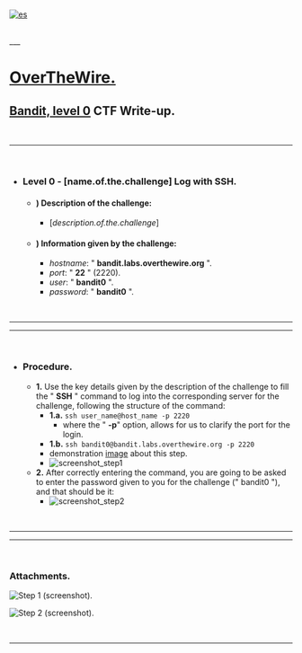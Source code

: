 <br>

[![es](https://img.shields.io/badge/lang-es-yellow.svg)](https://github.com/frandausmeier/CTF_Write-Ups/blob/master/OverTheWire/Bandit/Level_0/Bandit_Level_0_(esp).md)

<br>
___

# [OverTheWire.](site.url)

## [Bandit, level 0](specific.challenge.url) CTF Write-up.

<br>

___

<br>

- ### Level 0 - [name.of.the.challenge] Log with SSH.
	- #### ) Description of the challenge:
		- [_description.of.the.challenge_]
	- #### ) Information given by the challenge:
		-   *hostname*: \" **bandit.labs.overthewire.org** \".
		-   *port*: \" **22** \" (2220).
		-   *user*: \" **bandit0** \".
		-   *password*: \" **bandit0** \".

<br>

___
___

<br>

- ### Procedure.
	- **1.**  Use the key details given by the description of the challenge to fill the \" **SSH** \" command to log into the corresponding server for the challenge, following the structure of the command:
		- **1.a.** `ssh user_name@host_name -p 2220`
		    - where the " **-p**" option, allows for us to clarify the port for the login.
	    - **1.b.** `ssh bandit0@bandit.labs.overthewire.org -p 2220`
		- demonstration [image](https://user-images.githubusercontent.com/71414554/244929496-54930be3-99a4-4fd0-b27f-bb1feecd2324.png) about this step.
		- ![screenshot_step1](https://github.com/frandausmeier/CTF_Write-Ups/assets/71414554/54930be3-99a4-4fd0-b27f-bb1feecd2324)
	- **2.**  After correctly entering the command, you are going to be asked to enter the password given to you for the challenge (\" bandit0 \"), and that should be it:
		-  ![screenshot_step2](https://github.com/frandausmeier/CTF_Write-Ups/assets/71414554/c531b3ab-136b-4d7c-afd9-338ad99b2644)

<br>

___
___

<br>

### Attachments.

![Step 1 (screenshot).](https://github.com/frandausmeier/CTF_Write-Ups/assets/71414554/54930be3-99a4-4fd0-b27f-bb1feecd2324)

![Step 2 (screenshot).](https://github.com/frandausmeier/CTF_Write-Ups/assets/71414554/c531b3ab-136b-4d7c-afd9-338ad99b2644)

<br>

___
